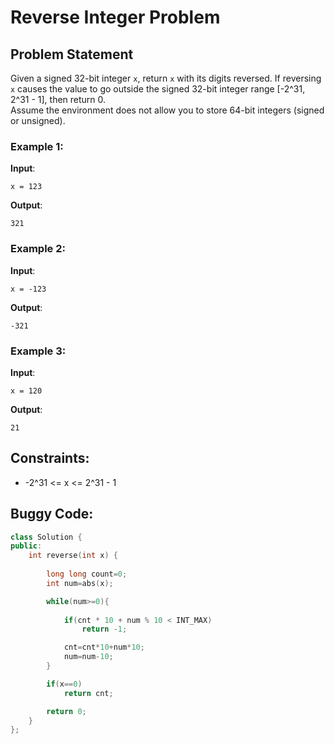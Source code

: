 # Reverse Integer Problem

## Problem Statement

Given a signed 32-bit integer `x`, return `x` with its digits reversed. If reversing `x` causes the value to go outside the signed 32-bit integer range [-2^31, 2^31 - 1], then return 0.  
Assume the environment does not allow you to store 64-bit integers (signed or unsigned).

### Example 1:

**Input**:   
```
x = 123
```  
**Output**:  
```
321
```  
### Example 2:

**Input**:  
```
x = -123
```  
**Output**:  
```
-321
```  

### Example 3:

**Input**:  
```
x = 120
```  
**Output**:  
```
21
```

## Constraints:

- -2^31 <= x <= 2^31 - 1

## Buggy Code:
```cpp
class Solution {
public:
    int reverse(int x) {
        
        long long count=0; 
        int num=abs(x);  

        while(num>=0){    
        
            if(cnt * 10 + num % 10 < INT_MAX)   
                return -1;   

            cnt=cnt*10+num*10;   
            num=num-10;         
        }

        if(x==0)   
            return cnt; 

        return 0;   
    }
};
```


